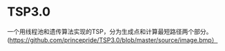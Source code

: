 # TSP3.0
一个用线程池和遗传算法实现的TSP，分为生成点和计算最短路径两个部分。
(https://github.com/princepride/TSP3.0/blob/master/source/image.bmp）
